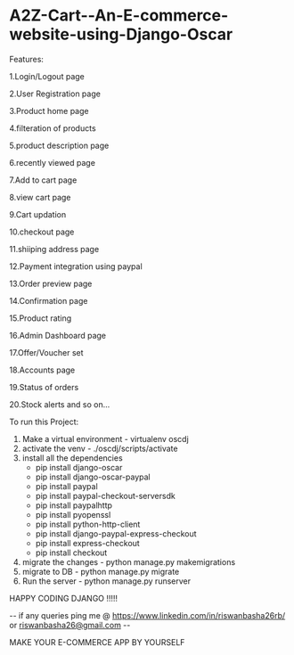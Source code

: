 # A2Z-Cart--An-E-commerce-website-using-Django-Oscar

Features:

  1.Login/Logout page
  
  2.User Registration page
  
  3.Product home page
  
  4.filteration of products
  
  5.product description page
  
  6.recently viewed page
  
  7.Add to cart page
  
  8.view cart page
  
  9.Cart updation
  
  10.checkout page
  
  11.shiiping address page
  
  12.Payment integration using paypal
  
  13.Order preview page
  
  14.Confirmation page
  
  15.Product rating
  
  16.Admin Dashboard page
  
  17.Offer/Voucher set 
  
  18.Accounts page
  
  19.Status of orders
  
  20.Stock alerts and so on...
  
To run this Project:
  1. Make a virtual environment - virtualenv oscdj
  2. activate the venv - ./oscdj/scripts/activate
  3. install all the dependencies 
        -  pip install django-oscar
        -  pip install django-oscar-paypal
        -  pip install paypal
        -  pip install paypal-checkout-serversdk
        -  pip install paypalhttp
        -  pip install pyopenssl
        -  pip install python-http-client
        -  pip install django-paypal-express-checkout
        -  pip install express-checkout
        -  pip install checkout
  4. migrate the changes - python manage.py makemigrations
  5. migrate to DB - python manage.py migrate
  6. Run the server - python manage.py runserver
  
 HAPPY CODING DJANGO !!!!!
 
 
-- if any queries ping me @ https://www.linkedin.com/in/riswanbasha26rb/ or riswanbasha26@gmail.com --
 
 MAKE YOUR E-COMMERCE APP BY YOURSELF
  
